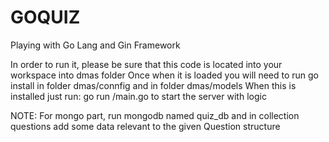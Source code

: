 # GOQUIZ
Playing with Go Lang and Gin Framework


In order to run it, please be sure that this code is located into your workspace into dmas folder
Once when it is loaded you will need to run go install in folder dmas/connfig and in folder dmas/models
When this is installed just run: go run /main.go to start the server with logic

NOTE:
For mongo part, run mongodb named quiz_db and in collection questions add some data relevant to the given
Question structure

